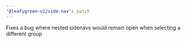 ```yaml
---
'@leafygreen-ui/side-nav': patch
---
```


Fixes a bug where nested sidenavs would remain open when selecting a different group
